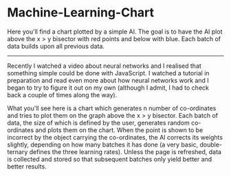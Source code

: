 # Machine-Learning-Chart
Here you'll find a chart plotted by a simple AI. The goal is to have the AI plot above the x > y bisector with red points and below with blue. Each batch of data builds upon all previous data.

-----

Recently I watched a video about neural networks and I realised that something simple could be done with JavaScript.
I watched a tutorial in preparation and read even more about how neural networks work and I began to try to figure it out on my own (although I admit, I had to check back a couple of times along the way).

What you'll see here is a chart which generates n number of co-ordinates and tries to plot them on the graph above the x > y bisector. Each batch of data, the size of which is defined by the user, generates random co-ordinates and plots them on the chart. When the point is shown to be incorrect by the object carrying the co-ordinates, the AI corrects its weights slightly, depending on how many batches it has done (a very basic, double-ternary defines the three learning rates). Unless the page is refreshed, data is collected and stored so that subsequent batches only yield better and better results.
